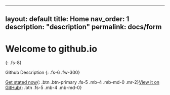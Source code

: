
---
layout: default
title: Home
nav_order: 1
description: "description"
permalink: docs/form
---


# Welcome to github.io
{: .fs-8}

Github Description
{: .fs-6 .fw-300}

[Get stated now](#getting-started){: .btn .btn-primary .fs-5 .mb-4 .mb-md-0 .mr-2}[View it on GitHub](https://shkim99stat.github.io){: .btn .fs-5 .mb-4 .mb-md-0}
